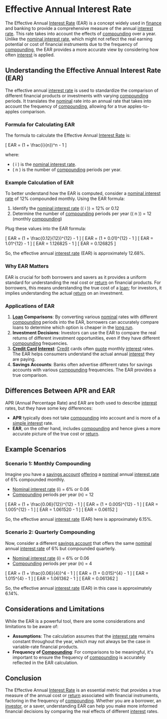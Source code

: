 # Effective Annual Interest Rate

The Effective Annual [Interest Rate](../i/interest_rate.md) (EAR) is a concept widely used in [finance](../f/finance.md) and banking to provide a comprehensive measure of the annual [interest rate](../i/interest_rate.md). This rate takes into account the effects of [compounding](../c/compounding.md) over a year. Unlike the [nominal interest rate](../n/nominal_interest_rate.md), which might not reflect the real earning potential or cost of financial instruments due to the frequency of [compounding](../c/compounding.md), the EAR provides a more accurate view by considering how often [interest](../i/interest.md) is applied.

## Understanding the Effective Annual Interest Rate (EAR)

The effective annual [interest rate](../i/interest_rate.md) is used to standardize the comparison of different financial products or investments with varying [compounding](../c/compounding.md) periods. It translates the [nominal](../n/nominal.md) rate into an annual rate that takes into account the frequency of [compounding](../c/compounding.md), allowing for a true apples-to-apples comparison.

### Formula for Calculating EAR

The formula to calculate the Effective Annual [Interest Rate](../i/interest_rate.md) is:

\[ EAR = (1 + \frac{i}{n})^n - 1 \]

where:
- \( i \) is the [nominal interest rate](../n/nominal_interest_rate.md).
- \( n \) is the number of [compounding](../c/compounding.md) periods per year.

### Example Calculation of EAR

To better understand how the EAR is computed, consider a [nominal interest rate](../n/nominal_interest_rate.md) of 12% compounded monthly. Using the EAR formula:

1. Identify the [nominal interest rate](../n/nominal_interest_rate.md) (\( i \)) = 12% or 0.12
2. Determine the number of [compounding](../c/compounding.md) periods per year (\( n \)) = 12 (monthly [compounding](../c/compounding.md))

Plug these values into the EAR formula:

\[ EAR = (1 + \frac{0.12}{12})^{12} - 1 \]
\[ EAR = (1 + 0.01)^{12} - 1 \]
\[ EAR = 1.01^{12} - 1 \]
\[ EAR = 1.126825 - 1 \]
\[ EAR = 0.126825 \]

So, the effective annual [interest rate](../i/interest_rate.md) (EAR) is approximately 12.68%.

### Why EAR Matters

EAR is crucial for both borrowers and savers as it provides a uniform standard for understanding the real cost or [return](../r/return.md) on financial products. For borrowers, this means understanding the true cost of a [loan](../l/loan.md); for investors, it implies understanding the actual [return](../r/return.md) on an investment.

### Applications of EAR

1. **[Loan](../l/loan.md) Comparisons**: By converting various [nominal](../n/nominal.md) rates with different [compounding](../c/compounding.md) periods into the EAR, borrowers can accurately compare loans to determine which option is cheaper in the [long run](../l/long_run.md).
2. **Investment Decisions**: Investors can use the EAR to compare the real returns of different investment opportunities, even if they have different [compounding](../c/compounding.md) frequencies. 
3. **[Credit Card](../c/credit_card.md) [Interest](../i/interest.md)**: [Credit](../c/credit.md) cards often [quote](../q/quote.md) monthly [interest](../i/interest.md) rates. The EAR helps consumers understand the actual annual [interest](../i/interest.md) they are paying.
4. **Savings Accounts**: Banks often advertise different rates for savings accounts with various [compounding](../c/compounding.md) frequencies. The EAR provides a true comparison.

## Differences Between APR and EAR

APR (Annual Percentage Rate) and EAR are both used to describe [interest](../i/interest.md) rates, but they have some key differences:
- **APR** typically does not take [compounding](../c/compounding.md) into account and is more of a [simple interest](../s/simple_interest.md) rate.
- **EAR**, on the other hand, includes [compounding](../c/compounding.md) and hence gives a more accurate picture of the true cost or [return](../r/return.md).

## Example Scenarios

### Scenario 1: Monthly Compounding

Imagine you have a [savings account](../s/savings_account.md) [offering](../o/offering.md) a [nominal](../n/nominal.md) annual [interest rate](../i/interest_rate.md) of 6% compounded monthly.

- [Nominal interest rate](../n/nominal_interest_rate.md) (i) = 6% or 0.06
- [Compounding](../c/compounding.md) periods per year (n) = 12

\[ EAR = (1 + \frac{0.06}{12})^{12} - 1 \]
\[ EAR = (1 + 0.005)^{12} - 1 \]
\[ EAR = 1.005^{12} - 1 \]
\[ EAR = 1.061520 - 1 \]
\[ EAR = 0.06152 \]

So, the effective annual [interest rate](../i/interest_rate.md) (EAR) here is approximately 6.15%.

### Scenario 2: Quarterly Compounding

Now, consider a different [savings account](../s/savings_account.md) that offers the same [nominal](../n/nominal.md) annual [interest rate](../i/interest_rate.md) of 6% but compounded quarterly.

- [Nominal interest rate](../n/nominal_interest_rate.md) (i) = 6% or 0.06
- [Compounding](../c/compounding.md) periods per year (n) = 4

\[ EAR = (1 + \frac{0.06}{4})^4 - 1 \]
\[ EAR = (1 + 0.015)^{4} - 1 \]
\[ EAR = 1.015^{4} - 1 \]
\[ EAR = 1.061362 - 1 \]
\[ EAR = 0.061362 \]

So, the effective annual [interest rate](../i/interest_rate.md) (EAR) in this case is approximately 6.14%.

## Considerations and Limitations

While the EAR is a powerful tool, there are some considerations and limitations to be aware of:
- **Assumptions**: The calculation assumes that the [interest rate](../i/interest_rate.md) remains constant throughout the year, which may not always be the case in variable-rate financial products.
- **Frequency of [Compounding](../c/compounding.md)**: For comparisons to be meaningful, it's important to ensure the frequency of [compounding](../c/compounding.md) is accurately reflected in the EAR calculation.

## Conclusion

The Effective Annual [Interest Rate](../i/interest_rate.md) is an essential metric that provides a true measure of the annual cost or [return](../r/return.md) associated with financial instruments, factoring in the frequency of [compounding](../c/compounding.md). Whether you are a borrower, an [investor](../i/investor.md), or a saver, understanding EAR can help you make more informed financial decisions by comparing the real effects of different [interest](../i/interest.md) rates.